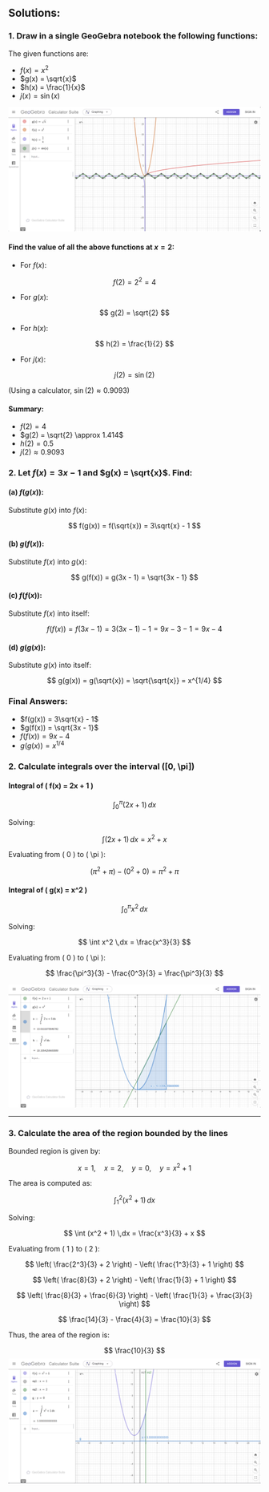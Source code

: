 ## Solutions:

### 1. Draw in a single GeoGebra notebook the following functions:
The given functions are:
- $f(x) = x^2$
- $g(x) = \sqrt{x}$
- $h(x) = \frac{1}{x}$
- $j(x) = \sin(x)$

![alt text](image.png)

#### Find the value of all the above functions at $x = 2$:
- For $f(x)$:

$$
f(2) = 2^2 = 4
$$

- For $g(x)$:

$$
g(2) = \sqrt{2}
$$

- For $h(x)$:

$$
h(2) = \frac{1}{2}
$$

- For $j(x)$:

$$
j(2) = \sin(2)
$$

(Using a calculator, $\sin(2) \approx 0.9093$)

#### Summary:
- $f(2) = 4$
- $g(2) = \sqrt{2} \approx 1.414$
- $h(2) = 0.5$
- $j(2) \approx 0.9093$

### 2. Let $f(x) = 3x - 1$ and $g(x) = \sqrt{x}$. Find:

#### (a) $f(g(x))$:
Substitute $g(x)$ into $f(x)$:

$$
f(g(x)) = f(\sqrt{x}) = 3\sqrt{x} - 1
$$

#### (b) $g(f(x))$:
Substitute $f(x)$ into $g(x)$:

$$
g(f(x)) = g(3x - 1) = \sqrt{3x - 1}
$$

#### (c) $f(f(x))$:
Substitute $f(x)$ into itself:

$$
f(f(x)) = f(3x - 1) = 3(3x - 1) - 1 = 9x - 3 - 1 = 9x - 4
$$

#### (d) $g(g(x))$:
Substitute $g(x)$ into itself:

$$
g(g(x)) = g(\sqrt{x}) = \sqrt{\sqrt{x}} = x^{1/4}
$$

### Final Answers:
- $f(g(x)) = 3\sqrt{x} - 1$
- $g(f(x)) = \sqrt{3x - 1}$
- $f(f(x)) = 9x - 4$
- $g(g(x)) = x^{1/4}$




### 2. Calculate integrals over the interval \([0, \pi]\)

#### Integral of \( f(x) = 2x + 1 \)

$$
\int_{0}^{\pi} (2x + 1) \,dx
$$

Solving:

$$
\int (2x + 1) \,dx = x^2 + x
$$

Evaluating from \( 0 \) to \( \pi \):

$$
(\pi^2 + \pi) - (0^2 + 0) = \pi^2 + \pi
$$

#### Integral of \( g(x) = x^2 \)

$$
\int_{0}^{\pi} x^2 \,dx
$$

Solving:

$$
\int x^2 \,dx = \frac{x^3}{3}
$$

Evaluating from \( 0 \) to \( \pi \):

$$
\frac{\pi^3}{3} - \frac{0^3}{3} = \frac{\pi^3}{3}
$$

![alt text](image-1.png)

---

### 3. Calculate the area of the region bounded by the lines

Bounded region is given by:

$$
x = 1, \quad x = 2, \quad y = 0, \quad y = x^2 + 1
$$

The area is computed as:

$$
\int_{1}^{2} (x^2 + 1) \,dx
$$

Solving:

$$
\int (x^2 + 1) \,dx = \frac{x^3}{3} + x
$$

Evaluating from \( 1 \) to \( 2 \):

$$
\left( \frac{2^3}{3} + 2 \right) - \left( \frac{1^3}{3} + 1 \right)
$$

$$
\left( \frac{8}{3} + 2 \right) - \left( \frac{1}{3} + 1 \right)
$$

$$
\left( \frac{8}{3} + \frac{6}{3} \right) - \left( \frac{1}{3} + \frac{3}{3} \right)
$$

$$
\frac{14}{3} - \frac{4}{3} = \frac{10}{3}
$$

Thus, the area of the region is:

$$
\frac{10}{3}
$$
![alt text](image-2.png)
